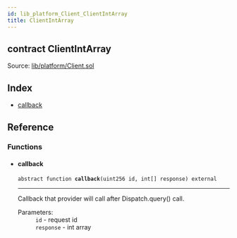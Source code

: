 ```yaml
---
id: lib_platform_Client_ClientIntArray
title: ClientIntArray
---
```


<div class="contract-doc"><div class="contract"><h2 class="contract-header"><span class="contract-kind">contract</span> ClientIntArray</h2><div class="source">Source: <a href="git+https://github.com/zapproject/ZapContracts/blob/v0.0.1/contracts/lib/platform/Client.sol" target="_blank">lib/platform/Client.sol</a></div></div><div class="index"><h2>Index</h2><ul><li><a href="lib_platform_Client_ClientIntArray.html#callback">callback</a></li></ul></div><div class="reference"><h2>Reference</h2><div class="functions"><h3>Functions</h3><ul><li><div class="item function"><span id="callback" class="anchor-marker"></span><h4 class="name">callback</h4><div class="body"><code class="signature"><span>abstract </span>function <strong>callback</strong><span>(uint256 id, int[] response) </span><span>external </span></code><hr/><div class="description"><p>Callback that provider will call after Dispatch.query() call.</p></div><dl><dt><span class="label-parameters">Parameters:</span></dt><dd><div><code>id</code> - request id</div><div><code>response</code> - int array</div></dd></dl></div></div></li></ul></div></div></div>
